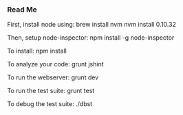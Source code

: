 ### Read Me

First, install node using:
    brew install nvm
    nvm install 0.10.32

Then, setup node-inspector:
    npm install -g node-inspector

To install:
    npm install

To analyze your code:
    grunt jshint

To run the webserver:
    grunt dev

To run the test suite:
    grunt test

To debug the test suite:
    ./dbst